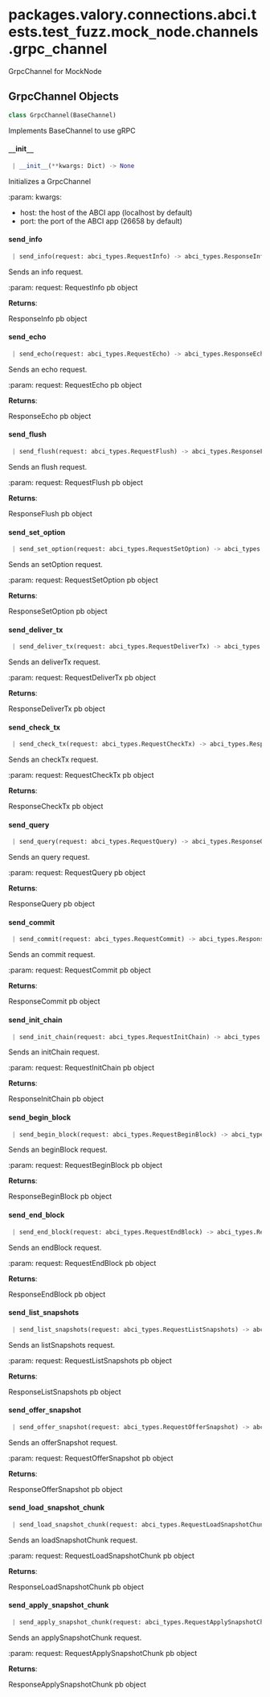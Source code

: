 <a name="packages.valory.connections.abci.tests.test_fuzz.mock_node.channels.grpc_channel"></a>
# packages.valory.connections.abci.tests.test`_`fuzz.mock`_`node.channels.grpc`_`channel

GrpcChannel for MockNode

<a name="packages.valory.connections.abci.tests.test_fuzz.mock_node.channels.grpc_channel.GrpcChannel"></a>
## GrpcChannel Objects

```python
class GrpcChannel(BaseChannel)
```

Implements BaseChannel to use gRPC

<a name="packages.valory.connections.abci.tests.test_fuzz.mock_node.channels.grpc_channel.GrpcChannel.__init__"></a>
#### `__`init`__`

```python
 | __init__(**kwargs: Dict) -> None
```

Initializes a GrpcChannel

:param: kwargs:
- host: the host of the ABCI app (localhost by default)
- port: the port of the ABCI app (26658 by default)

<a name="packages.valory.connections.abci.tests.test_fuzz.mock_node.channels.grpc_channel.GrpcChannel.send_info"></a>
#### send`_`info

```python
 | send_info(request: abci_types.RequestInfo) -> abci_types.ResponseInfo
```

Sends an info request.

:param: request: RequestInfo pb object

**Returns**:

ResponseInfo pb object

<a name="packages.valory.connections.abci.tests.test_fuzz.mock_node.channels.grpc_channel.GrpcChannel.send_echo"></a>
#### send`_`echo

```python
 | send_echo(request: abci_types.RequestEcho) -> abci_types.ResponseEcho
```

Sends an echo request.

:param: request: RequestEcho pb object

**Returns**:

ResponseEcho pb object

<a name="packages.valory.connections.abci.tests.test_fuzz.mock_node.channels.grpc_channel.GrpcChannel.send_flush"></a>
#### send`_`flush

```python
 | send_flush(request: abci_types.RequestFlush) -> abci_types.ResponseFlush
```

Sends an flush request.

:param: request: RequestFlush pb object

**Returns**:

ResponseFlush pb object

<a name="packages.valory.connections.abci.tests.test_fuzz.mock_node.channels.grpc_channel.GrpcChannel.send_set_option"></a>
#### send`_`set`_`option

```python
 | send_set_option(request: abci_types.RequestSetOption) -> abci_types.ResponseSetOption
```

Sends an setOption request.

:param: request: RequestSetOption pb object

**Returns**:

ResponseSetOption pb object

<a name="packages.valory.connections.abci.tests.test_fuzz.mock_node.channels.grpc_channel.GrpcChannel.send_deliver_tx"></a>
#### send`_`deliver`_`tx

```python
 | send_deliver_tx(request: abci_types.RequestDeliverTx) -> abci_types.ResponseDeliverTx
```

Sends an deliverTx request.

:param: request: RequestDeliverTx pb object

**Returns**:

ResponseDeliverTx pb object

<a name="packages.valory.connections.abci.tests.test_fuzz.mock_node.channels.grpc_channel.GrpcChannel.send_check_tx"></a>
#### send`_`check`_`tx

```python
 | send_check_tx(request: abci_types.RequestCheckTx) -> abci_types.ResponseCheckTx
```

Sends an checkTx request.

:param: request: RequestCheckTx pb object

**Returns**:

ResponseCheckTx pb object

<a name="packages.valory.connections.abci.tests.test_fuzz.mock_node.channels.grpc_channel.GrpcChannel.send_query"></a>
#### send`_`query

```python
 | send_query(request: abci_types.RequestQuery) -> abci_types.ResponseQuery
```

Sends an query request.

:param: request: RequestQuery pb object

**Returns**:

ResponseQuery pb object

<a name="packages.valory.connections.abci.tests.test_fuzz.mock_node.channels.grpc_channel.GrpcChannel.send_commit"></a>
#### send`_`commit

```python
 | send_commit(request: abci_types.RequestCommit) -> abci_types.ResponseCommit
```

Sends an commit request.

:param: request: RequestCommit pb object

**Returns**:

ResponseCommit pb object

<a name="packages.valory.connections.abci.tests.test_fuzz.mock_node.channels.grpc_channel.GrpcChannel.send_init_chain"></a>
#### send`_`init`_`chain

```python
 | send_init_chain(request: abci_types.RequestInitChain) -> abci_types.ResponseInitChain
```

Sends an initChain request.

:param: request: RequestInitChain pb object

**Returns**:

ResponseInitChain pb object

<a name="packages.valory.connections.abci.tests.test_fuzz.mock_node.channels.grpc_channel.GrpcChannel.send_begin_block"></a>
#### send`_`begin`_`block

```python
 | send_begin_block(request: abci_types.RequestBeginBlock) -> abci_types.ResponseBeginBlock
```

Sends an beginBlock request.

:param: request: RequestBeginBlock pb object

**Returns**:

ResponseBeginBlock pb object

<a name="packages.valory.connections.abci.tests.test_fuzz.mock_node.channels.grpc_channel.GrpcChannel.send_end_block"></a>
#### send`_`end`_`block

```python
 | send_end_block(request: abci_types.RequestEndBlock) -> abci_types.ResponseEndBlock
```

Sends an endBlock request.

:param: request: RequestEndBlock pb object

**Returns**:

ResponseEndBlock pb object

<a name="packages.valory.connections.abci.tests.test_fuzz.mock_node.channels.grpc_channel.GrpcChannel.send_list_snapshots"></a>
#### send`_`list`_`snapshots

```python
 | send_list_snapshots(request: abci_types.RequestListSnapshots) -> abci_types.ResponseListSnapshots
```

Sends an listSnapshots request.

:param: request: RequestListSnapshots pb object

**Returns**:

ResponseListSnapshots pb object

<a name="packages.valory.connections.abci.tests.test_fuzz.mock_node.channels.grpc_channel.GrpcChannel.send_offer_snapshot"></a>
#### send`_`offer`_`snapshot

```python
 | send_offer_snapshot(request: abci_types.RequestOfferSnapshot) -> abci_types.ResponseOfferSnapshot
```

Sends an offerSnapshot request.

:param: request: RequestOfferSnapshot pb object

**Returns**:

ResponseOfferSnapshot pb object

<a name="packages.valory.connections.abci.tests.test_fuzz.mock_node.channels.grpc_channel.GrpcChannel.send_load_snapshot_chunk"></a>
#### send`_`load`_`snapshot`_`chunk

```python
 | send_load_snapshot_chunk(request: abci_types.RequestLoadSnapshotChunk) -> abci_types.ResponseLoadSnapshotChunk
```

Sends an loadSnapshotChunk request.

:param: request: RequestLoadSnapshotChunk pb object

**Returns**:

ResponseLoadSnapshotChunk pb object

<a name="packages.valory.connections.abci.tests.test_fuzz.mock_node.channels.grpc_channel.GrpcChannel.send_apply_snapshot_chunk"></a>
#### send`_`apply`_`snapshot`_`chunk

```python
 | send_apply_snapshot_chunk(request: abci_types.RequestApplySnapshotChunk) -> abci_types.ResponseApplySnapshotChunk
```

Sends an applySnapshotChunk request.

:param: request: RequestApplySnapshotChunk pb object

**Returns**:

ResponseApplySnapshotChunk pb object

